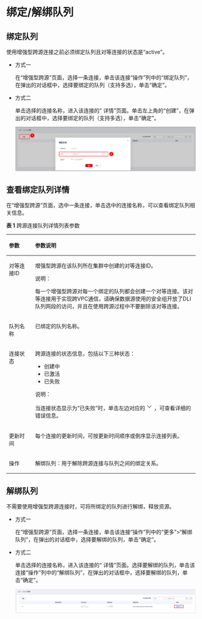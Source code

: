 # 绑定/解绑队列<a name="dli_01_0009"></a>

## 绑定队列<a name="section027361173415"></a>

使用增强型跨源连接之前必须绑定队列且对等连接的状态是“active”。

-   方式一

    在“增强型跨源“页面，选择一条连接，单击该连接“操作”列中的“绑定队列”，在弹出的对话框中，选择要绑定的队列（支持多选），单击“确定”。


-   方式二

    单击选择的连接名称，进入该连接的“ 详情”页面。单击左上角的“创建”，在弹出的对话框中，选择要绑定的队列（支持多选），单击“确定”。

    ![](figures/13-2-3跨源连接-绑定队列-zh.png)


## 查看绑定队列详情<a name="section48371514207"></a>

在“增强型跨源“页面，选中一条连接，单击选中的连接名称，可以查看绑定队列相关信息。

**表 1**  跨源连接队列详情列表参数

<a name="table2058910236588"></a>
<table><thead align="left"><tr id="row135891123145816"><th class="cellrowborder" valign="top" width="13.850000000000001%" id="mcps1.2.3.1.1"><p id="p1759018239585"><a name="p1759018239585"></a><a name="p1759018239585"></a>参数</p>
</th>
<th class="cellrowborder" valign="top" width="86.15%" id="mcps1.2.3.1.2"><p id="p85906234580"><a name="p85906234580"></a><a name="p85906234580"></a>参数说明</p>
</th>
</tr>
</thead>
<tbody><tr id="row259022345814"><td class="cellrowborder" valign="top" width="13.850000000000001%" headers="mcps1.2.3.1.1 "><p id="p659052315816"><a name="p659052315816"></a><a name="p659052315816"></a>对等连接ID</p>
</td>
<td class="cellrowborder" valign="top" width="86.15%" headers="mcps1.2.3.1.2 "><p id="p15739171410"><a name="p15739171410"></a><a name="p15739171410"></a>增强型跨源在该队列所在集群中创建的对等连接ID。</p>
<div class="note" id="note1330219211843"><a name="note1330219211843"></a><a name="note1330219211843"></a><span class="notetitle"> 说明： </span><div class="notebody"><p id="p130214211248"><a name="p130214211248"></a><a name="p130214211248"></a>每一个增强型跨源对每一个绑定的队列都会创建一个对等连接。该对等连接用于实现跨VPC通信，请确保数据源使用的安全组开放了DLI队列网段的访问，并且在使用跨源过程中不要删除该对等连接。</p>
</div></div>
</td>
</tr>
<tr id="row0590172375818"><td class="cellrowborder" valign="top" width="13.850000000000001%" headers="mcps1.2.3.1.1 "><p id="p95906231587"><a name="p95906231587"></a><a name="p95906231587"></a>队列名称</p>
</td>
<td class="cellrowborder" valign="top" width="86.15%" headers="mcps1.2.3.1.2 "><p id="p651916432717"><a name="p651916432717"></a><a name="p651916432717"></a>已绑定的队列名称。</p>
</td>
</tr>
<tr id="row165901238588"><td class="cellrowborder" valign="top" width="13.850000000000001%" headers="mcps1.2.3.1.1 "><p id="p1859020234589"><a name="p1859020234589"></a><a name="p1859020234589"></a>连接状态</p>
</td>
<td class="cellrowborder" valign="top" width="86.15%" headers="mcps1.2.3.1.2 "><p id="p2059062317589"><a name="p2059062317589"></a><a name="p2059062317589"></a>跨源连接的状态信息，包括以下三种状态：</p>
<a name="ul15899620876"></a><a name="ul15899620876"></a><ul id="ul15899620876"><li>创建中</li><li>已激活</li><li>已失败</li></ul>
<div class="note" id="note1964641888"><a name="note1964641888"></a><a name="note1964641888"></a><span class="notetitle"> 说明： </span><div class="notebody"><p id="p1864620111814"><a name="p1864620111814"></a><a name="p1864620111814"></a>当连接状态显示为“已失败”时，单击左边对应的<a name="image122211841291"></a><a name="image122211841291"></a><span><img id="image122211841291" src="figures/icon-展开-8.png"></span>，可查看详细的错误信息。</p>
</div></div>
</td>
</tr>
<tr id="row18590123185815"><td class="cellrowborder" valign="top" width="13.850000000000001%" headers="mcps1.2.3.1.1 "><p id="p165901923195811"><a name="p165901923195811"></a><a name="p165901923195811"></a>更新时间</p>
</td>
<td class="cellrowborder" valign="top" width="86.15%" headers="mcps1.2.3.1.2 "><p id="p1859016232586"><a name="p1859016232586"></a><a name="p1859016232586"></a>每个连接的更新时间，可按更新时间顺序或倒序显示连接列表。</p>
</td>
</tr>
<tr id="row15590152315812"><td class="cellrowborder" valign="top" width="13.850000000000001%" headers="mcps1.2.3.1.1 "><p id="p6590182316588"><a name="p6590182316588"></a><a name="p6590182316588"></a>操作</p>
</td>
<td class="cellrowborder" valign="top" width="86.15%" headers="mcps1.2.3.1.2 "><p id="p25914531233"><a name="p25914531233"></a><a name="p25914531233"></a>解绑队列：用于解除跨源连接与队列之间的绑定关系。</p>
</td>
</tr>
</tbody>
</table>

## 解绑队列<a name="section16495153616367"></a>

不需要使用增强型跨源连接时，可将所绑定的队列进行解绑，释放资源。

-   方式一

    在“增强型跨源“页面，选择一条连接，单击该连接“操作”列中的“更多”\>“解绑队列”，在弹出的对话框中，选择要解绑的队列，单击“确定”。


-   方式二

    单击选择的连接名称，进入该连接的“ 详情”页面。选择要解绑的队列，单击该连接“操作”列中的“解绑队列”，在弹出的对话框中，选择要解绑的队列，单击“确定”。

    ![](figures/13-2-3解绑队列-zh.png)


